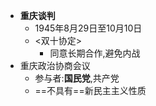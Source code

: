 - **重庆谈判**
	- 1945年8月29日至10月10日
	- <双十协定>
		- 同意长期合作,避免内战
- 重庆政治协商会议
	- 参与者:**国民党**,共产党
	- ==不具有==新民主主义性质